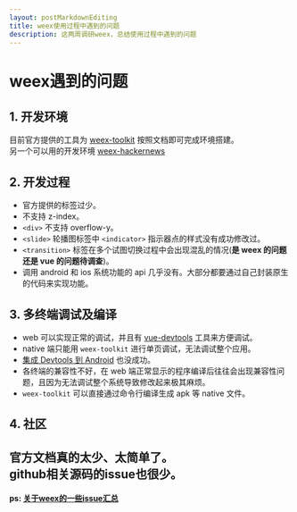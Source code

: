 ```yaml
---
layout: postMarkdownEditing
title: weex使用过程中遇到的问题
description: 这两周调研weex，总结使用过程中遇到的问题
---
```

# weex遇到的问题
## 1. 开发环境
目前官方提供的工具为 [weex-toolkit](https://github.com/weexteam/weex-toolkit) 按照文档即可完成环境搭建。     
另一个可以用的开发环境 [weex-hackernews](https://github.com/weexteam/weex-hackernews)
## 2. 开发过程
- 官方提供的标签过少。
- 不支持 z-index。
- `<div>` 不支持 overflow-y。
- `<slide>` 轮播图标签中 `<indicator>` 指示器点的样式没有成功修改过。
- `<transition>` 标签在多个试图切换过程中会出现混乱的情况(**是 weex 的问题还是 vue 的问题待调查**)。
- 调用 android 和 ios 系统功能的 api 几乎没有。大部分都要通过自己封装原生的代码来实现功能。
## 3. 多终端调试及编译
- web 可以实现正常的调试，并且有 [vue-devtools](https://github.com/vuejs/vue-devtools) 工具来方便调试。
- native 端只能用 `weex-toolkit` 进行单页调试，无法调试整个应用。
- [集成 Devtools 到 Android](https://weex.incubator.apache.org/cn/references/advanced/integrate-devtool-to-android.html) 也没成功。
- 各终端的兼容性不好，在 web 端正常显示的程序编译后往往会出现兼容性问题，且因为无法调试整个系统导致修改起来极其麻烦。
- `weex-toolkit` 可以直接通过命令行编译生成 apk 等 native 文件。
## 4. 社区
官方文档真的太少、太简单了。  
github相关源码的issue也很少。
---
#### ps: [关于weex的一些issue汇总](https://github.com/alibaba/weex/issues/1494)
